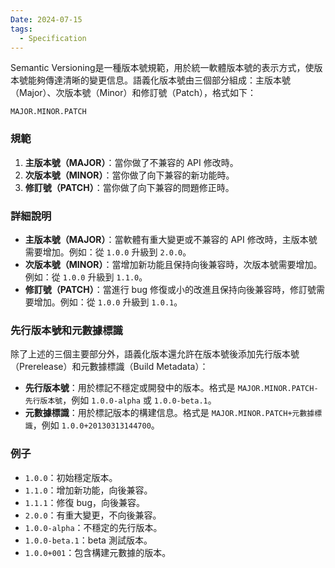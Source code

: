```yaml
---
Date: 2024-07-15
tags:
  - Specification
---
```

Semantic Versioning是一種版本號規範，用於統一軟體版本號的表示方式，使版本號能夠傳達清晰的變更信息。語義化版本號由三個部分組成：主版本號（Major）、次版本號（Minor）和修訂號（Patch），格式如下：
```shell
MAJOR.MINOR.PATCH
```
### 規範
1. **主版本號（MAJOR）**：當你做了不兼容的 API 修改時。
2. **次版本號（MINOR）**：當你做了向下兼容的新功能時。
3. **修訂號（PATCH）**：當你做了向下兼容的問題修正時。
### 詳細說明
- **主版本號（MAJOR）**：當軟體有重大變更或不兼容的 API 修改時，主版本號需要增加。例如：從 `1.0.0` 升級到 `2.0.0`。
- **次版本號（MINOR）**：當增加新功能且保持向後兼容時，次版本號需要增加。例如：從 `1.0.0` 升級到 `1.1.0`。
- **修訂號（PATCH）**：當進行 bug 修復或小的改進且保持向後兼容時，修訂號需要增加。例如：從 `1.0.0` 升級到 `1.0.1`。
### 先行版本號和元數據標識
除了上述的三個主要部分外，語義化版本還允許在版本號後添加先行版本號（Prerelease）和元數據標識（Build Metadata）：

- **先行版本號**：用於標記不穩定或開發中的版本。格式是 `MAJOR.MINOR.PATCH-先行版本號`，例如 `1.0.0-alpha` 或 `1.0.0-beta.1`。
- **元數據標識**：用於標記版本的構建信息。格式是 `MAJOR.MINOR.PATCH+元數據標識`，例如 `1.0.0+20130313144700`。
### 例子
- `1.0.0`：初始穩定版本。
- `1.1.0`：增加新功能，向後兼容。
- `1.1.1`：修復 bug，向後兼容。
- `2.0.0`：有重大變更，不向後兼容。
- `1.0.0-alpha`：不穩定的先行版本。
- `1.0.0-beta.1`：beta 測試版本。
- `1.0.0+001`：包含構建元數據的版本。